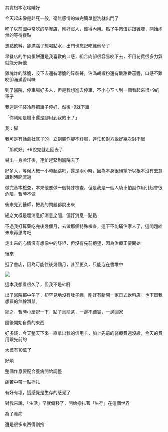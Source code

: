 其實根本沒啥睡好

今天起床像是赴死一般，毫無感情的做完簡單盥洗就出門了

吃了以前國中常吃的早餐店，剛好沒人，難得內用。點了牛肉蛋餅跟雞塊，開始虛無的等待餐點

想點飲料，卻滿腦子想喝點水，出門也忘記吃維他命了

早餐店的牛肉蛋餅還是我喜歡的口感，組合肉卻很容易咬下去，不用花費很多力氣就能分解他

雞塊炸的酥脆，咬下去還有清脆的碎裂聲，沾滿胡椒粉還有酸甜番茄醬，口感不難咬卻滿滿香料味

到了醫院，停車場好多人，但是我想進去停車，不小心ㄎㄟ到一個看起來很+9的車子

我還是佯裝冷靜把車子停好，然後+9就下車

「你剛剛是機車還是腳用到我的車？」

我：腳

我可是有話劇社底子的，立刻裝作腳不舒服，連忙和對方說好幾次對不起

「那就好」+9說完就走回去了

嚇出一身冷汗後，連忙趕緊到醫院去了

好多人，等候大概一小時起跳吧，還是兩小時，因為本身很絕望所以根本沒有去意識到時間流逝

做完基本檢查，本來他要做一個特殊檢查，但是我是一個人騎車怕副作用引起會很危險，暫時不做

後來見到醫師，把我的問題都說出來

總之大概是壞消息好消息之間，偏好消息一點點

不過我打算藥吃完後幾個月，去做那個特殊檢查，這下不能瞞住家人了，這問題給未來再思考吧

走出來的心情沒有想像中的舒坦，但沒有先前絕望，因為治療正要開始

後來

逛了書店，因為可能往後幾個月，甚至更久，只能泡在書堆中

![](https://cdn.jsdelivr.net/gh/photohost/picx-images-hosting@master/hostassimage.51e6r5v9wo.jpg)

這本我想看很久了，但我不是vt廚

出了醫院都中午了，卻罕見地沒有肚子餓，剛好有新開一家日式飲料店。也下單我想買的無線滑鼠。

總之，暫時小慶祝一下，點了烏龍茶，一邊不踏實，一邊回家

隨後開始自費的東西

好多錢，今天整天下來一直拿出我的信用卡，加上先前的醫療費還沒繳，今天的費用跟先前的

大概有10萬了

好煩

整個作息要配合養病開始調整

痛苦中帶一點掙扎

有好有壞，這感覺是生存的感覺了

對我來說，「生活」早就偏移了，開始掙扎著「生存」在這個世界

為了養病

還是很多東西得割捨

<!-- ##{"timestamp":1687310292}## -->